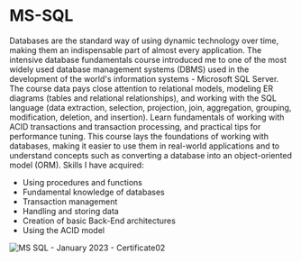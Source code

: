 # MS-SQL
Databases are the standard way of using dynamic technology over time, making them an indispensable part of almost every application. The intensive database fundamentals course introduced me to one of the most widely used database management systems (DBMS) used in the development of the world's information systems - Microsoft SQL Server. The course data pays close attention to relational models, modeling ER diagrams (tables and relational relationships), and working with the SQL language (data extraction, selection, projection, join, aggregation, grouping, modification, deletion, and insertion). Learn fundamentals of working with ACID transactions and transaction processing, and practical tips for performance tuning. This course lays the foundations of working with databases, making it easier to use them in real-world applications and to understand concepts such as converting a database into an object-oriented model (ORM).
Skills I have acquired:
 - Using procedures and functions
 - Fundamental knowledge of databases
 - Transaction management
 - Handling and storing data
 - Creation of basic Back-End architectures
 - Using the ACID model

![MS SQL - January 2023 - Certificate02](https://user-images.githubusercontent.com/106109182/230784149-ab3b7f16-1729-48be-a34c-ba94ab30ea6f.jpg)
